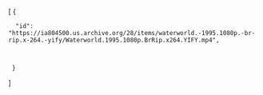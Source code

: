 [
  {

      "id": "https://ia804500.us.archive.org/28/items/waterworld.-1995.1080p.-br-rip.x-264.-yify/Waterworld.1995.1080p.BrRip.x264.YIFY.mp4",
      
      
      
     }
]
